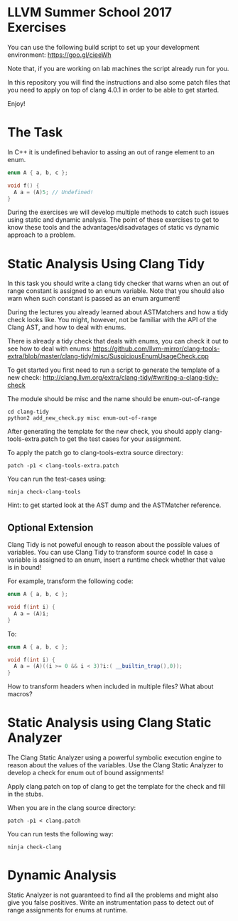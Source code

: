 # LLVM Summer School 2017 Exercises

You can use the following build script to set up your development
environment: https://goo.gl/cieeWh

Note that, if you are working on lab machines the script already run
for you. 

In this repository you will find the instructions and also some 
patch files that you need to apply on top of clang 4.0.1 in order
to be able to get started. 

Enjoy! 

# The Task

In C++ it is undefined behavior to assing an out of range element to
an enum. 

```c++
enum A { a, b, c };

void f() {
  A a = (A)5; // Undefined!
}

```

During the exercises we will develop multiple methods to catch such
issues using static and dynamic analysis. The point of these
exercises to get to know these tools and the advantages/disadvatages of
static vs dynamic approach to a problem. 

# Static Analysis Using Clang Tidy

In this task you should write a clang tidy checker that warns when an out
of range constant is assigned to an enum variable.
Note that you should also warn when such constant is passed as an enum 
argument!

During the lectures you already learned about ASTMatchers and how a tidy
check looks like. You might, however, not be familiar with the API of
the Clang AST, and how to deal with enums.

There is already a tidy check that deals with enums, you can check it out to
see how to deal with enums:
https://github.com/llvm-mirror/clang-tools-extra/blob/master/clang-tidy/misc/SuspiciousEnumUsageCheck.cpp

To get started you first need to run a script to generate the template of
a new check:
http://clang.llvm.org/extra/clang-tidy/#writing-a-clang-tidy-check

The module should be misc and the name should be enum-out-of-range
```
cd clang-tidy
python2 add_new_check.py misc enum-out-of-range
```

After generating the template for the new check, you should apply 
clang-tools-extra.patch to get the test cases for your assignment. 

To apply the patch go to clang-tools-extra source directory:

```
patch -p1 < clang-tools-extra.patch
```

You can run the test-cases using:

```
ninja check-clang-tools
```
Hint: to get started look at the AST dump and the ASTMatcher reference. 


## Optional Extension

Clang Tidy is not poweful enough to reason about the possible values of
variables. You can use Clang Tidy to transform source code! 
In case a variable is assigned to an enum, insert a runtime check whether
that value is in bound! 

For example, transform the following code:

```c++
enum A { a, b, c };

void f(int i) {
  A a = (A)i; 
}
```

To:

```c++
enum A { a, b, c };

void f(int i) {
  A a = (A)((i >= 0 && i < 3)?i:( __builtin_trap(),0)); 
}
```

How to transform headers when included in multiple files? What about macros?

# Static Analysis using Clang Static Analyzer

The Clang Static Analyzer using a powerful symbolic execution engine to
reason about the values of the variables. Use the Clang Static Analyzer to
develop a check for enum out of bound assignments!

Apply clang.patch on top of clang to get the template for the check and fill
in the stubs.

When you are in the clang source directory:

```
patch -p1 < clang.patch
```

You can run tests the following way:
```
ninja check-clang
```

# Dynamic Analysis

Static Analyzer is not guaranteed to find all the problems and might also
give you false positives. Write an instrumentation pass to detect out of
range assignments for enums at runtime.
